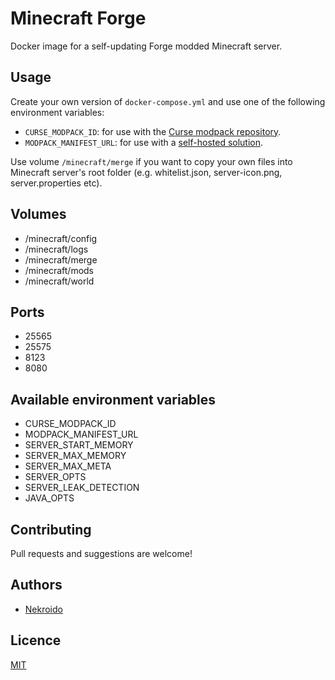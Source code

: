 # Minecraft Forge
Docker image for a self-updating Forge modded Minecraft server.

## Usage
Create your own version of `docker-compose.yml` and use one of the following environment variables:
- `CURSE_MODPACK_ID`: for use with the [Curse modpack repository](https://minecraft.curseforge.com/modpacks).
- `MODPACK_MANIFEST_URL`: for use with a [self-hosted solution](https://hub.docker.com/r/nekroido/forge-modpack-web).

Use volume `/minecraft/merge` if you want to copy your own files into Minecraft server's root folder (e.g. whitelist.json, server-icon.png, server.properties etc).

## Volumes
- /minecraft/config
- /minecraft/logs
- /minecraft/merge
- /minecraft/mods
- /minecraft/world

## Ports
* 25565
* 25575
* 8123
* 8080

## Available environment variables
- CURSE_MODPACK_ID
- MODPACK_MANIFEST_URL
- SERVER_START_MEMORY
- SERVER_MAX_MEMORY
- SERVER_MAX_META
- SERVER_OPTS
- SERVER_LEAK_DETECTION
- JAVA_OPTS

## Contributing
Pull requests and suggestions are welcome!

## Authors
* [Nekroido](https://github.com/nekroido)

## Licence
[MIT](LICENSE)
